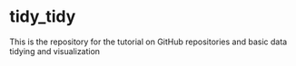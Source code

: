 # tidy_tidy
This is the repository for the tutorial on GitHub repositories and basic data tidying and visualization
